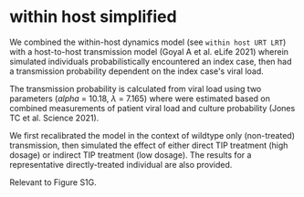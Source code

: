# within host simplified

We combined the within-host dynamics model (see `within host URT LRT`) with a host-to-host transmission model (Goyal A et al. eLife 2021) wherein simulated individuals probabilistically encountered an index case, then had a transmission probability dependent on the index case's viral load.

The transmission probability is calculated from viral load using two parameters ($alpha$ = 10.18, $\lambda$ = 7.165) where were estimated based on combined measurements of patient viral load and culture probability (Jones TC et al. Science 2021).

We first recalibrated the model in the context of wildtype only (non-treated) transmission, then simulated the effect of either direct TIP treatment (high dosage) or indirect TIP treatment (low dosage). The results for a representative directly-treated individual are also provided.

Relevant to Figure S1G.
